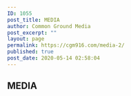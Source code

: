 ```yaml
---
ID: 1055
post_title: MEDIA
author: Common Ground Media
post_excerpt: ""
layout: page
permalink: https://cgm916.com/media-2/
published: true
post_date: 2020-05-14 02:58:04
---
```

<h2>MEDIA</h2>		
		<p> </p><p> </p><p> </p><p> </p><p> </p><p> </p><p> </p><p> </p><p> </p><p> </p><p></p>